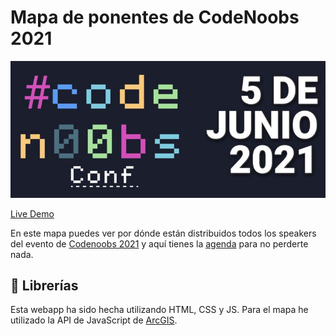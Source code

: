 # Mapa de ponentes de CodeNoobs 2021
![Codenoobs logo](https://github.com/libertadcc/speakersCodeNoobs/blob/main/images/codenoobs.jpg)


[Live Demo](https://libertadcc.github.io/speakersCodeNoobs/)


En este mapa puedes ver por dónde están distribuidos todos los speakers del evento de [Codenoobs 2021](https://codenoobsconf.com/) y aquí tienes la [agenda](https://codenoobsconf.com/agenda.html) para no perderte nada.


## 🚧 Librerías
Esta webapp ha sido hecha utilizando HTML, CSS y JS. Para el mapa he utilizado la API de JavaScript de [ArcGIS](https://developers.arcgis.com/).
